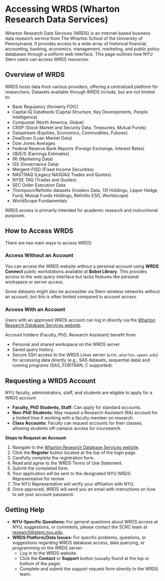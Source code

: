 # Accessing WRDS (Wharton Research Data Services)

Wharton Research Data Services (WRDS) is an internet-based business data research service from The Wharton School of the University of Pennsylvania. It provides access to a wide array of historical financial, accounting, banking, economics, management, marketing, and public policy databases through a uniform web interface. This page outlines how NYU Stern users can access WRDS resources.

## Overview of WRDS

WRDS hosts data from various providers, offering a centralized platform for researchers. Datasets available through WRDS include, but are not limited to:

*   Bank Regulatory (formerly FDIC)
*   Capital IQ Datafeeds (Capital Structure, Key Developments, People Intelligence)
*   Compustat (North America, Global)
*   CRSP (Stock Market and Security Data, Treasuries, Mutual Funds)
*   Datastream (Equities, Economics, Commodities, Futures)
*   DealScan (Loan Market Data)
*   Dow Jones Averages
*   Federal Reserve Bank Reports (Foreign Exchange, Interest Rates)
*   I/B/E/S (Earnings Estimates)
*   IRI (Marketing Data)
*   ISS (Governance Data)
*   Mergent-FISD (Fixed Income Securities)
*   NASTRAQ (Legacy NASDAQ Trades and Quotes)
*   NYSE TAQ (Trades and Quotes)
*   SEC Order Execution Data
*   Thompson/Refinitiv datasets (Insiders Data, 13f Holdings, Lipper Hedge Fund, Mutual Funds Holdings, Refinitiv ESG, Worldscope)
*   WorldScope Fundamentals

WRDS access is primarily intended for academic research and instructional purposes.

## How to Access WRDS

There are two main ways to access WRDS:

### Access Without an Account

You can access the WRDS website without a personal account using **WRDS Connect** public workstations available at **Bobst Library**. This provides access to the web query interface but lacks features like personal workspace or server access.

Some datasets might also be accessible via Stern wireless networks without an account, but this is often limited compared to account access.

### Access With an Account

Users with an approved WRDS account can log in directly via the [Wharton Research Database Services website](https://wrds-www.wharton.upenn.edu/).

Account holders (Faculty, PhD, Research Assistant) benefit from:

*   Personal and shared workspace on the WRDS server.
*   Saved query history.
*   Secure SSH access to the WRDS Linux server (`wrds.wharton.upenn.edu`) for accessing data directly (e.g., SAS datasets, sequential data) and running programs (SAS, FORTRAN, C supported).

## Requesting a WRDS Account

NYU faculty, administrators, staff, and students are eligible to apply for a WRDS account.

*   **Faculty, PhD Students, Staff:** Can apply for standard accounts.
*   **Non-PhD Students:** May request a Research Assistant (RA) account for a limited time if working with a faculty member on research.
*   **Class Accounts:** Faculty can request accounts for their classes, allowing students off-campus access for coursework.

**Steps to Request an Account:**

1.  Navigate to the [Wharton Research Database Services website](https://wrds-www.wharton.upenn.edu/).
2.  Click the **Register** button located at the top of the login page.
3.  Carefully complete the registration form.
4.  Read and agree to the WRDS Terms of Use Statement.
5.  Submit the completed form.
6.  Your application will be sent to the designated NYU WRDS Representative for review.
7.  The NYU Representative will verify your affiliation with NYU.
8.  Once approved, WRDS will send you an email with instructions on how to set your account password.

## Getting Help

*   **NYU-Specific Questions:** For general questions about WRDS access at NYU, suggestions, or comments, please contact the SCRC team at <research@stern.nyu.edu>.
*   **WRDS Platform/Data Issues:** For specific problems, questions, or suggestions regarding WRDS database access, data querying, or programming on the WRDS server:
    *   Log in to the WRDS website.
    *   Click the **Contact** or **Support** button (usually found at the top or bottom of the page).
    *   Complete and submit the support request form directly to the WRDS team.